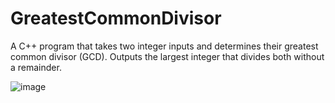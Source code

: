 # GreatestCommonDivisor
A C++ program that takes two integer inputs and determines their greatest common divisor (GCD). Outputs the largest integer that divides both without a remainder.

![image](https://github.com/ayocloudi/GreatestCommonDivisor/assets/126922387/c0363b07-857d-47cd-b785-c7a540793ea6)
